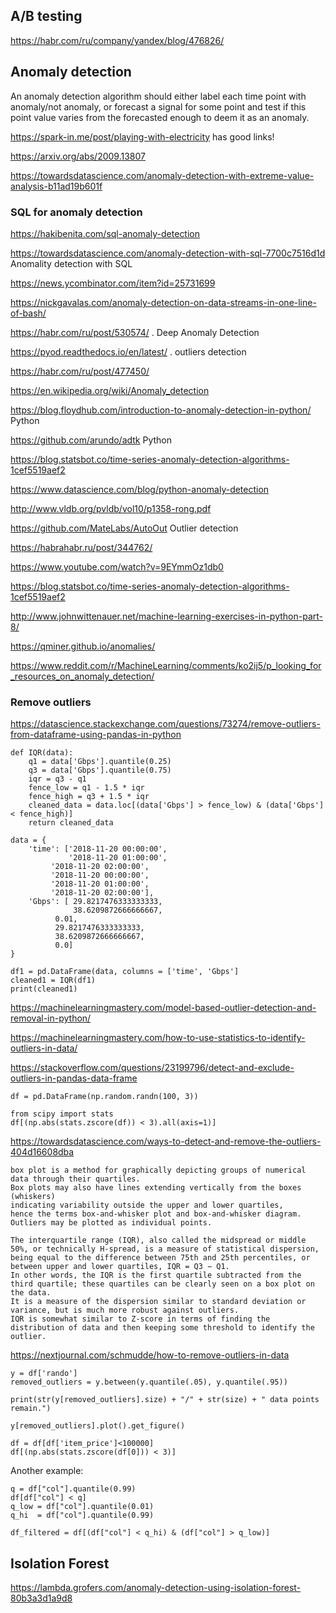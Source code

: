 ## A/B testing

<https://habr.com/ru/company/yandex/blog/476826/>

## Anomaly detection
An anomaly detection algorithm should either label each time point with anomaly/not anomaly, 
or forecast a signal for some point and test if this point value varies from the forecasted enough to deem it as an anomaly.

<https://spark-in.me/post/playing-with-electricity> has good links!

https://arxiv.org/abs/2009.13807

https://towardsdatascience.com/anomaly-detection-with-extreme-value-analysis-b11ad19b601f

### SQL for anomaly detection

https://hakibenita.com/sql-anomaly-detection 

<https://towardsdatascience.com/anomaly-detection-with-sql-7700c7516d1d> Anomality detection with SQL

https://news.ycombinator.com/item?id=25731699

<https://nickgavalas.com/anomaly-detection-on-data-streams-in-one-line-of-bash/>

https://habr.com/ru/post/530574/ .  Deep Anomaly Detection

<https://pyod.readthedocs.io/en/latest/> . outliers detection

<https://habr.com/ru/post/477450/>



<https://en.wikipedia.org/wiki/Anomaly_detection>

<https://blog.floydhub.com/introduction-to-anomaly-detection-in-python/> Python

<https://github.com/arundo/adtk> Python

<https://blog.statsbot.co/time-series-anomaly-detection-algorithms-1cef5519aef2>

<https://www.datascience.com/blog/python-anomaly-detection>

<http://www.vldb.org/pvldb/vol10/p1358-rong.pdf>

<https://github.com/MateLabs/AutoOut> Outlier detection

<https://habrahabr.ru/post/344762/>

<https://www.youtube.com/watch?v=9EYmmOz1db0>

<https://blog.statsbot.co/time-series-anomaly-detection-algorithms-1cef5519aef2>

<http://www.johnwittenauer.net/machine-learning-exercises-in-python-part-8/>

<https://qminer.github.io/anomalies/>


<https://www.reddit.com/r/MachineLearning/comments/ko2ij5/p_looking_for_resources_on_anomaly_detection/>


### Remove outliers

https://datascience.stackexchange.com/questions/73274/remove-outliers-from-dataframe-using-pandas-in-python

```
def IQR(data):
    q1 = data['Gbps'].quantile(0.25)
    q3 = data['Gbps'].quantile(0.75)
    iqr = q3 - q1
    fence_low = q1 - 1.5 * iqr
    fence_high = q3 + 1.5 * iqr
    cleaned_data = data.loc[(data['Gbps'] > fence_low) & (data['Gbps'] < fence_high)]
    return cleaned_data

data = {
    'time': ['2018-11-20 00:00:00', 
             '2018-11-20 01:00:00', 
	     '2018-11-20 02:00:00', 
	     '2018-11-20 00:00:00', 
	     '2018-11-20 01:00:00', 
	     '2018-11-20 02:00:00'],
    'Gbps': [ 29.8217476333333333, 
              38.6209872666666667, 
	      0.01, 
	      29.8217476333333333, 
	      38.6209872666666667, 
	      0.0]
}

df1 = pd.DataFrame(data, columns = ['time', 'Gbps'] 
cleaned1 = IQR(df1)
print(cleaned1)
```
https://machinelearningmastery.com/model-based-outlier-detection-and-removal-in-python/

https://machinelearningmastery.com/how-to-use-statistics-to-identify-outliers-in-data/

https://stackoverflow.com/questions/23199796/detect-and-exclude-outliers-in-pandas-data-frame

```
df = pd.DataFrame(np.random.randn(100, 3))

from scipy import stats
df[(np.abs(stats.zscore(df)) < 3).all(axis=1)]
```

https://towardsdatascience.com/ways-to-detect-and-remove-the-outliers-404d16608dba
```
box plot is a method for graphically depicting groups of numerical data through their quartiles.
Box plots may also have lines extending vertically from the boxes (whiskers) 
indicating variability outside the upper and lower quartiles, 
hence the terms box-and-whisker plot and box-and-whisker diagram. 
Outliers may be plotted as individual points.

The interquartile range (IQR), also called the midspread or middle 50%, or technically H-spread, is a measure of statistical dispersion, being equal to the difference between 75th and 25th percentiles, or between upper and lower quartiles, IQR = Q3 − Q1.
In other words, the IQR is the first quartile subtracted from the third quartile; these quartiles can be clearly seen on a box plot on the data.
It is a measure of the dispersion similar to standard deviation or variance, but is much more robust against outliers.
IQR is somewhat similar to Z-score in terms of finding the distribution of data and then keeping some threshold to identify the outlier.

```

https://nextjournal.com/schmudde/how-to-remove-outliers-in-data
```
y = df['rando']
removed_outliers = y.between(y.quantile(.05), y.quantile(.95))

print(str(y[removed_outliers].size) + "/" + str(size) + " data points remain.") 

y[removed_outliers].plot().get_figure()
```

```
df = df[df['item_price']<100000]
df[(np.abs(stats.zscore(df[0])) < 3)]
```
Another example:
```
q = df["col"].quantile(0.99)
df[df["col"] < q]
q_low = df["col"].quantile(0.01)
q_hi  = df["col"].quantile(0.99)

df_filtered = df[(df["col"] < q_hi) & (df["col"] > q_low)]
```


## Isolation Forest

<https://lambda.grofers.com/anomaly-detection-using-isolation-forest-80b3a3d1a9d8>

